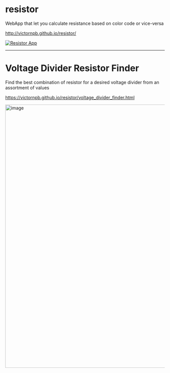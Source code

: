 # resistor
WebApp that let you calculate resistance based on color code or vice-versa

http://victornpb.github.io/resistor/

[![Resistor App](https://user-images.githubusercontent.com/3372598/64478339-783ea780-d17d-11e9-906f-05b381113f43.gif)](http://victornpb.github.io/resistor/)

-----

# Voltage Divider Resistor Finder
Find the best combination of resistor for a desired voltage divider from an assortment of values

https://victornpb.github.io/resistor/voltage_divider_finder.html

<a href="https://victornpb.github.io/resistor/voltage_divider_finder.html"><img width="831" alt="image" src="https://user-images.githubusercontent.com/3372598/203218584-1571537c-2039-4ce7-b8f0-635ce30c7c90.png"></a>
